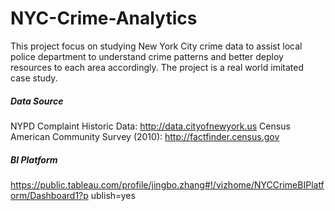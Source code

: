 # NYC-Crime-Analytics

This project focus on studying New York City crime data to assist local police department to understand crime patterns and better deploy resources to each area accordingly. The project is a real world imitated case study.

##### Data Source
NYPD Complaint Historic Data: http://data.cityofnewyork.us
Census American Community Survey (2010): http://factfinder.census.gov

##### BI Platform
https://public.tableau.com/profile/jingbo.zhang#!/vizhome/NYCCrimeBIPlatform/Dashboard1?p ublish=yes



